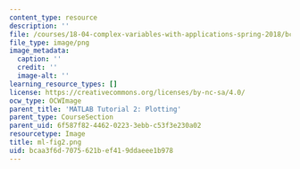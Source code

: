 ```yaml
---
content_type: resource
description: ''
file: /courses/18-04-complex-variables-with-applications-spring-2018/bcaa3f6d7075621bef419ddaeee1b978_ml-fig2.png
file_type: image/png
image_metadata:
  caption: ''
  credit: ''
  image-alt: ''
learning_resource_types: []
license: https://creativecommons.org/licenses/by-nc-sa/4.0/
ocw_type: OCWImage
parent_title: 'MATLAB Tutorial 2: Plotting'
parent_type: CourseSection
parent_uid: 6f587f82-4462-0223-3ebb-c53f3e230a02
resourcetype: Image
title: ml-fig2.png
uid: bcaa3f6d-7075-621b-ef41-9ddaeee1b978
---
```

